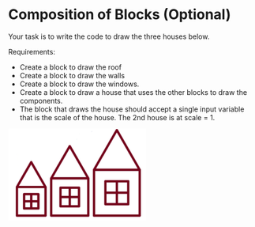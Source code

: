 # Composition of Blocks \(Optional\)

Your task is to write the code to draw the three houses below.

Requirements:

* Create a block to draw the roof
* Create a block to draw the walls
* Create a block to draw the windows.
* Create a block to draw a house that uses the other blocks to draw the components.
* The block that draws the house should accept a single input variable that is the scale of the house. The 2nd house is at scale = 1.

![](../.gitbook/assets/image%20%28369%29.png)



